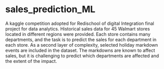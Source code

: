 # sales_prediction_ML
A kaggle competition adopted for Redischool of digital Integration final project for data analytics. Historical sales data for 45 Walmart stores located in different regions were provided. Each store contains many departments, and the task is to predict the sales for each department in each store. As a second layer of complexity, selected holiday markdown events are included in the dataset. The markdowns are known to affect sales, but it is challenging to predict which departments are affected and the extent of the impact.
